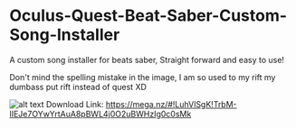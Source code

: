 # Oculus-Quest-Beat-Saber-Custom-Song-Installer
A custom song installer for beats saber, Straight forward and easy to use!

Don't mind the spelling mistake in the image, I am so used to my rift my dumbass put rift instead of quest XD

![alt text](https://i.imgur.com/bZ6jBIA.png)
Download Link: https://mega.nz/#!LuhVlSgK!TrbM-lIEJe7OYwYrtAuA8pBWL4j0O2uBWHzIg0c0sMk
